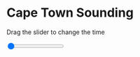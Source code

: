 <h1>Cape Town Sounding</h1>
<p>Drag the slider to change the time</p>

<div class="slidecontainer">
<input oninput='setImage(this)' class="slider" type="range" min="0" max="5" value="0" step="1" />
<img id='img'/>
</div>

<script>
var img = document.getElementById('img');
var img_array = ['/assets/images/skwt/skd_cpt_wrfout_d01_2020-04-26_12:00:00.png',
'/assets/images/skwt/skd_cpt_wrfout_d01_2020-04-26_18:00:00.png',
'/assets/images/skwt/skd_cpt_wrfout_d01_2020-04-27_00:00:00.png',
'/assets/images/skwt/skd_cpt_wrfout_d01_2020-04-27_06:00:00.png',
'/assets/images/skwt/skd_cpt_wrfout_d01_2020-04-27_12:00:00.png',];
function setImage(obj)
{
        var value = obj.value;
        img.src = img_array[value];

}
</script>
